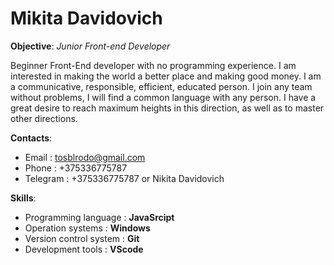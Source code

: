 # Mikita Davidovich
**Objective**: *Junior Front-end Developer*

Beginner Front-End developer with no programming experience. I am interested in making the world a better place and making good money. I am a communicative, responsible, efficient, educated person. I join any team without problems, I will find a common language with any person. I have a great desire to reach maximum heights in this direction, as well as to master other directions.

**Contacts**:

* Email : tosblrodo@gmail.com
* Phone : +375336775787
* Telegram : +375336775787 or Nikita Davidovich

**Skills**:
* Programming language : **JavaSrcipt**
* Operation systems : **Windows**
* Version control system : **Git**
* Development tools : **VScode**




